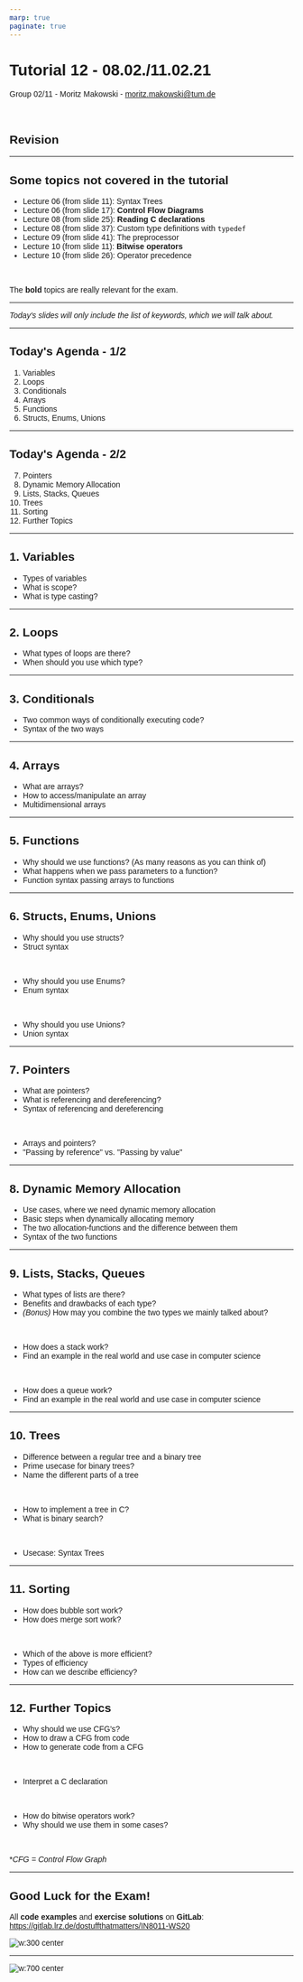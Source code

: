 ```yaml
---
marp: true
paginate: true
---
```


<style>
img[alt~="center"] {
  display: block;
  margin: 0 auto;
}
h1, h2, h3, h4, h5, h6, p, a, li {
  font-family: "Panton", sans-serif;
}
strong {
    font-weight: 600
}
</style>

# Tutorial 12 - 08.02./11.02.21 

Group 02/11 - Moritz Makowski - moritz.makowski@tum.de

<br/>

## Revision

---

## Some topics not covered in the tutorial

* Lecture 06 (from slide 11): Syntax Trees
* Lecture 06 (from slide 17): **Control Flow Diagrams**
* Lecture 08 (from slide 25): **Reading C declarations**
* Lecture 08 (from slide 37): Custom type definitions with `typedef`
* Lecture 09 (from slide 41): The preprocessor
* Lecture 10 (from slide 11): **Bitwise operators**
* Lecture 10 (from slide 26): Operator precedence

<br/>

The **bold** topics are really relevant for the exam.

---

*Today's slides will only include the list of keywords, which we will talk about.*

---

## Today's Agenda - 1/2

1. Variables
2. Loops
3. Conditionals
4. Arrays
5. Functions
6. Structs, Enums, Unions

---

## Today's Agenda - 2/2

7. Pointers
8. Dynamic Memory Allocation
9. Lists, Stacks, Queues
10. Trees
11. Sorting
12. Further Topics

---

## 1. Variables

* Types of variables
* What is scope?
* What is type casting?

---

## 2. Loops

* What types of loops are there?
* When should you use which type?

---

## 3. Conditionals

* Two common ways of conditionally executing code?
* Syntax of the two ways

---

## 4. Arrays

* What are arrays?
* How to access/manipulate an array
* Multidimensional arrays

---

## 5. Functions

* Why should we use functions? (As many reasons as you can think of)
* What happens when we pass parameters to a function?
* Function syntax passing arrays to functions

---

## 6. Structs, Enums, Unions

* Why should you use structs?
* Struct syntax

<br/>

* Why should you use Enums?
* Enum syntax

<br/>

* Why should you use Unions?
* Union syntax

---

## 7. Pointers

* What are pointers?
* What is referencing and dereferencing?
* Syntax of referencing and dereferencing

<br/>

* Arrays and pointers?
* "Passing by reference" vs. "Passing by value"

---

## 8. Dynamic Memory Allocation

* Use cases, where we need dynamic memory allocation
* Basic steps when dynamically allocating memory
* The two allocation-functions and the difference between them
* Syntax of the two functions

---

## 9. Lists, Stacks, Queues

* What types of lists are there?
* Benefits and drawbacks of each type?
* *(Bonus)* How may you combine the two types we mainly talked about?

<br/>

* How does a stack work?
* Find an example in the real world and use case in computer science

<br/>

* How does a queue work?
* Find an example in the real world and use case in computer science

---

## 10. Trees

* Difference between a regular tree and a binary tree
* Prime usecase for binary trees?
* Name the different parts of a tree

<br/>

* How to implement a tree in C?
* What is binary search?

<br/>

* Usecase: Syntax Trees

---

## 11. Sorting

* How does bubble sort work?
* How does merge sort work?

<br/>

* Which of the above is more efficient?
* Types of efficiency 
* How can we describe efficiency?

---

## 12. Further Topics

* Why should we use CFG's?
* How to draw a CFG from code
* How to generate code from a CFG

<br/>

* Interpret a C declaration

<br/>

* How do bitwise operators work?
* Why should we use them in some cases?

<br/>

**CFG = Control Flow Graph*

---

## Good Luck for the Exam!

All **code examples** and **exercise solutions** on **GitLab**:
https://gitlab.lrz.de/dostuffthatmatters/IN8011-WS20

<!-- Generated with https://www.qrcode-monkey.com/de -->

![w:300 center](../gitlab-qr-code.png)

---

![w:700 center](../memes/tutorial-12.jpg)

